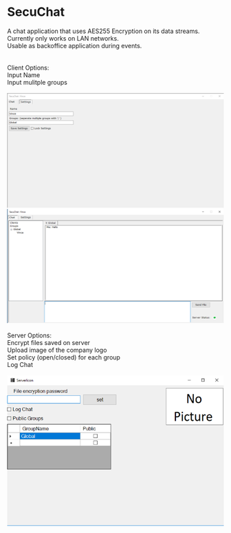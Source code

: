 # SecuChat
A chat application that uses AES255 Encryption on its data streams.<br>
Currently only works on LAN networks.<br>
Usable as backoffice application during events.<br>
<br>
<br>
Client Options:<br>
Input Name<br>
Input mulitple groups<br>
<br>
![Alt text](https://github.com/Wyvernius/SecuChat/blob/master/SecuChatClientSettings.bmp?raw=true "Title")
<br>
![Alt text](https://github.com/Wyvernius/SecuChat/blob/master/SecuChatClientchat.bmp?raw=true "Title")
<br>
<br>
Server Options:<br>
Encrypt files saved on server<br>
Upload image of the company logo<br>
Set policy (open/closed) for each group<br>
Log Chat<br>
<br>
![Alt text](https://github.com/Wyvernius/SecuChat/blob/master/SecuChatServer.bmp?raw=true "Title")
